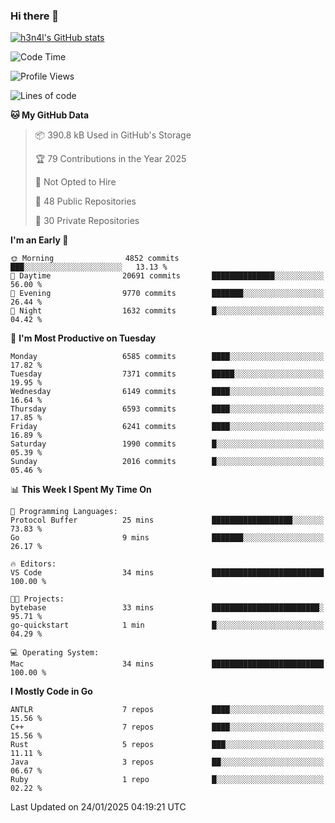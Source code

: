 ### Hi there 👋

[![h3n4l's GitHub stats](https://github-readme-stats.vercel.app/api?username=h3n4l&count_private=true&show_icons=true&theme=radical)](https://github.com/h3n4l/github-readme-stats)

<!--START_SECTION:waka-->
![Code Time](http://img.shields.io/badge/Code%20Time-2%2C054%20hrs%2033%20mins-blue)

![Profile Views](http://img.shields.io/badge/Profile%20Views-2-blue)

![Lines of code](https://img.shields.io/badge/From%20Hello%20World%20I%27ve%20Written-15.1%20million%20lines%20of%20code-blue)

**🐱 My GitHub Data** 

> 📦 390.8 kB Used in GitHub's Storage 
 > 
> 🏆 79 Contributions in the Year 2025
 > 
> 🚫 Not Opted to Hire
 > 
> 📜 48 Public Repositories 
 > 
> 🔑 30 Private Repositories 
 > 
**I'm an Early 🐤** 

```text
🌞 Morning                4852 commits        ███░░░░░░░░░░░░░░░░░░░░░░   13.13 % 
🌆 Daytime                20691 commits       ██████████████░░░░░░░░░░░   56.00 % 
🌃 Evening                9770 commits        ███████░░░░░░░░░░░░░░░░░░   26.44 % 
🌙 Night                  1632 commits        █░░░░░░░░░░░░░░░░░░░░░░░░   04.42 % 
```
📅 **I'm Most Productive on Tuesday** 

```text
Monday                   6585 commits        ████░░░░░░░░░░░░░░░░░░░░░   17.82 % 
Tuesday                  7371 commits        █████░░░░░░░░░░░░░░░░░░░░   19.95 % 
Wednesday                6149 commits        ████░░░░░░░░░░░░░░░░░░░░░   16.64 % 
Thursday                 6593 commits        ████░░░░░░░░░░░░░░░░░░░░░   17.85 % 
Friday                   6241 commits        ████░░░░░░░░░░░░░░░░░░░░░   16.89 % 
Saturday                 1990 commits        █░░░░░░░░░░░░░░░░░░░░░░░░   05.39 % 
Sunday                   2016 commits        █░░░░░░░░░░░░░░░░░░░░░░░░   05.46 % 
```


📊 **This Week I Spent My Time On** 

```text
💬 Programming Languages: 
Protocol Buffer          25 mins             ██████████████████░░░░░░░   73.83 % 
Go                       9 mins              ███████░░░░░░░░░░░░░░░░░░   26.17 % 

🔥 Editors: 
VS Code                  34 mins             █████████████████████████   100.00 % 

🐱‍💻 Projects: 
bytebase                 33 mins             ████████████████████████░   95.71 % 
go-quickstart            1 min               █░░░░░░░░░░░░░░░░░░░░░░░░   04.29 % 

💻 Operating System: 
Mac                      34 mins             █████████████████████████   100.00 % 
```

**I Mostly Code in Go** 

```text
ANTLR                    7 repos             ████░░░░░░░░░░░░░░░░░░░░░   15.56 % 
C++                      7 repos             ████░░░░░░░░░░░░░░░░░░░░░   15.56 % 
Rust                     5 repos             ███░░░░░░░░░░░░░░░░░░░░░░   11.11 % 
Java                     3 repos             ██░░░░░░░░░░░░░░░░░░░░░░░   06.67 % 
Ruby                     1 repo              █░░░░░░░░░░░░░░░░░░░░░░░░   02.22 % 
```




 Last Updated on 24/01/2025 04:19:21 UTC
<!--END_SECTION:waka-->


